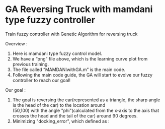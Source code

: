 # GA Reversing Truck with mamdani type fuzzy controller
Train fuzzy controller with Genetic Algorithm for reversing truck

Overview : 
1. Here is mamdani type fuzzy control model.
2. We have a “png” file above, which is the learning curve plot from previous training.
3. The file called “MAMDANIwithGA.m” is the main code.
4. Following the main code guide, the GA will start to evolve our fuzzy controller to reach our goal!

Our goal :
1. The goal is reversing the car(represented as a triangle, the sharp angle is the head of the car) to the location around  
   (50,100) with the angle "phi"(calculated from the x-axis to the axis that crosses the head and the tail of the car) around 
   90 degrees.
2. Minimizing "docking_error", which defined as : 
  

